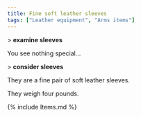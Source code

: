 ```yaml
---
title: Fine soft leather sleeves
tags: ["Leather equipment", "Arms items"]
---
```

\> **examine sleeves**

You see nothing special...

\> **consider sleeves**

They are a fine pair of soft leather sleeves.

They weigh four pounds.

{% include Items.md %}

